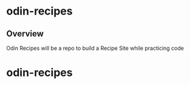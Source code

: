 # odin-recipes

## Overview

Odin Recipes will be a repo to build a Recipe Site while practicing code
# odin-recipes
